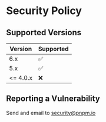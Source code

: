 # Security Policy

## Supported Versions

| Version | Supported          |
| ------- | ------------------ |
| 6.x   | :white_check_mark: |
| 5.x   | :white_check_mark: |
| <= 4.0.x   | :x:                |

## Reporting a Vulnerability

Send and email to security@pnpm.io
